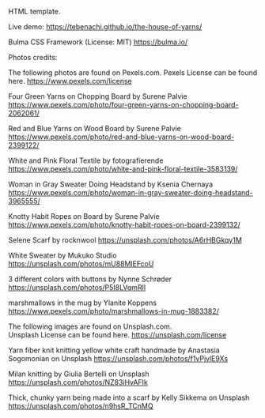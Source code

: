 
HTML template. 

Live demo: https://tebenachi.github.io/the-house-of-yarns/


Bulma CSS Framework (License: MIT)
https://bulma.io/


Photos credits:

The following photos are found on Pexels.com. 
Pexels License can be found here. https://www.pexels.com/license

Four Green Yarns on Chopping Board by Surene Palvie
https://www.pexels.com/photo/four-green-yarns-on-chopping-board-2062061/

Red and Blue Yarns on Wood Board by Surene Palvie
https://www.pexels.com/photo/red-and-blue-yarns-on-wood-board-2399122/

White and Pink Floral Textile by fotografierende
https://www.pexels.com/photo/white-and-pink-floral-textile-3583139/

Woman in Gray Sweater Doing Headstand by Ksenia Chernaya
https://www.pexels.com/photo/woman-in-gray-sweater-doing-headstand-3965555/

Knotty Habit Ropes on Board by Surene Palvie
https://www.pexels.com/photo/knotty-habit-ropes-on-board-2399132/

Selene Scarf by rocknwool
https://unsplash.com/photos/A6rHBGkqy1M

White Sweater by Mukuko Studio
https://unsplash.com/photos/mU88MlEFcoU

3 different colors with buttons by Nynne Schrøder
https://unsplash.com/photos/P5I8LVqmRlI

marshmallows in the mug by Ylanite Koppens
https://www.pexels.com/photo/marshmallows-in-mug-1883382/



The following images are found on Unsplash.com.  
Unsplash License can be found here. https://unsplash.com/license

Yarn fiber knit knitting yellow white craft handmade by Anastasia Sogomonian on Unsplash
https://unsplash.com/photos/f1vPjvlE9Xs

Milan knitting by Giulia Bertelli on Unsplash
https://unsplash.com/photos/NZ83iHvAFIk

Thick, chunky yarn being made into a scarf by Kelly Sikkema on Unsplash
https://unsplash.com/photos/n9hsR_TCnMQ





